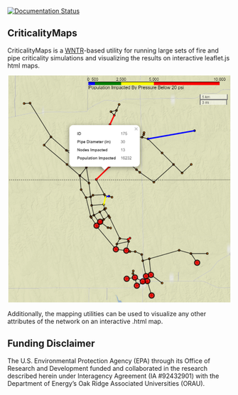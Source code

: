 [![Documentation Status](https://readthedocs.org/projects/criticalitymaps/badge/?version=latest)](https://criticalitymaps.readthedocs.io/en/latest/?badge=latest)

CriticalityMaps
---------------
CriticalityMaps is a [WNTR](https://github.com/USEPA/WNTR)-based utility for running large sets of 
fire and pipe criticality simulations and visualizing the results on
interactive leaflet.js html maps.  

<p align="center">
<img src="docs/_static/pipe_criticality.PNG" alt="pipe criticality map" width="500"/>
</p>

Additionally, the mapping utilities can be used to visualize any other attributes of the network on an interactive .html map. 

Funding Disclaimer
------------------
The U.S. Environmental Protection Agency (EPA) through its Office of Research and Development funded and collaborated in the research described herein under Interagency Agreement (IA #92432901) with the Department of Energy’s Oak Ridge Associated Universities (ORAU).
